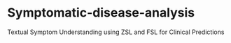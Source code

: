 # Symptomatic-disease-analysis
Textual Symptom Understanding using ZSL and FSL for Clinical Predictions
